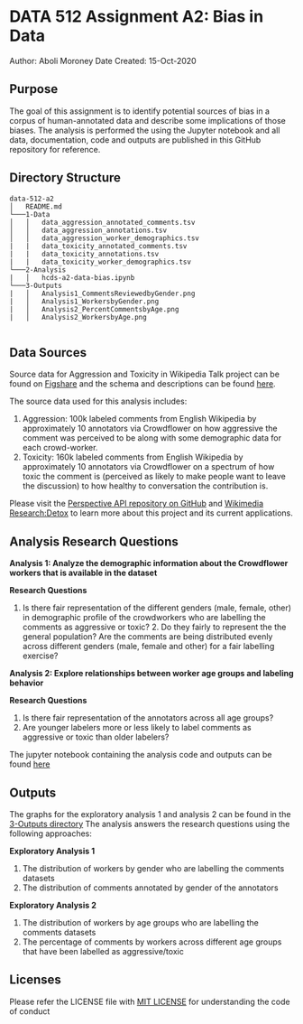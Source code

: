 # DATA 512 Assignment A2: Bias in Data
Author: Aboli Moroney
Date Created: 15-Oct-2020

## Purpose
The goal of this assignment is to identify potential sources of bias in a corpus of human-annotated data and describe some implications of those biases.
The analysis is performed the using the Jupyter notebook and all data, documentation, code and outputs are published in this GitHub repository for reference.

## Directory Structure
```
data-512-a2
│   README.md    
└───1-Data
│   │   data_aggression_annotated_comments.tsv
│   │   data_aggression_annotations.tsv
│   │	data_aggression_worker_demographics.tsv
|   |	data_toxicity_annotated_comments.tsv
|   |	data_toxicity_annotations.tsv
|   |	data_toxicity_worker_demographics.tsv
└───2-Analysis
|   │   hcds-a2-data-bias.ipynb
└───3-Outputs
|   │   Analysis1_CommentsReviewedbyGender.png
|   │   Analysis1_WorkersbyGender.png
|   │   Analysis2_PercentCommentsbyAge.png
|   │   Analysis2_WorkersbyAge.png
    
```

## Data Sources

Source data for Aggression and Toxicity in Wikipedia Talk project can be found on [Figshare](https://figshare.com/projects/Wikipedia_Talk/16731) and the schema and descriptions can be found [here](https://meta.wikimedia.org/wiki/Research:Detox/Data_Release).

The source data used for this analysis includes:
1. Aggression: 100k labeled comments from English Wikipedia by approximately 10 annotators via Crowdflower on how aggressive the comment was perceived to be along with some demographic data for each crowd-worker.
2. Toxicity: 160k labeled comments from English Wikipedia by approximately 10 annotators via Crowdflower on a spectrum of how toxic the comment is (perceived as likely to 	make people want to leave the discussion) to how healthy to conversation the contribution is.

Please visit the [Perspective API repository on GitHub](https://conversationai.github.io/) and [Wikimedia Research:Detox](https://meta.wikimedia.org/wiki/Research:Detox) to learn more about this project and its current applications.

## Analysis Research Questions
**Analysis 1: Analyze the demographic information about the Crowdflower workers that is available in the dataset** <br>

**Research Questions**
1. Is there fair representation of the different genders (male, female, other) in demographic profile of the crowdworkers who are labelling the comments as aggressive or toxic? 2. Do they fairly to represent the the general population?
Are the comments are being distributed evenly across different genders (male, female and other) for a fair labelling exercise?

**Analysis 2: Explore relationships between worker age groups and labeling behavior** <br>

**Research Questions**
1. Is there fair representation of the annotators across all age groups?
2. Are younger labelers more or less likely to label comments as aggressive or toxic than older labelers?

The jupyter notebook containing the analysis code and outputs can be found [here](https://github.com/abolim/data-512/blob/master/data-512-a2/2-Analysis/hcds-a2-data-bias.ipynb)

## Outputs
The graphs for the exploratory analysis 1 and analysis 2 can be found in the [3-Outputs directory](https://github.com/abolim/data-512/tree/master/data-512-a2/3-Outputs)
The analysis answers the research questions using the following approaches:

**Exploratory Analysis 1**
1. The distribution of workers by gender who are labelling the comments datasets
2. The distribution of comments annotated by gender of the annotators

**Exploratory Analysis 2**
1. The distribution of workers by age groups who are labelling the comments datasets
2. The percentage of comments by workers across different age groups that have been labelled as aggressive/toxic

## Licenses
Please refer the LICENSE file with [MIT LICENSE](https://github.com/abolim/data-512/blob/master/LICENSE) for understanding the code of conduct

